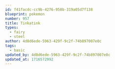```yaml
---
id: f41facdc-cc9b-4276-958b-319a05d7f138
blueprint: pokemon
number: 957
title: Tinkatink
types:
  - fairy
  - steel
author: 4d8d6ede-5963-429f-9c2f-74b897007e0c
tags:
  - basic
updated_by: 4d8d6ede-5963-429f-9c2f-74b897007e0c
updated_at: 1716572992
---
```

